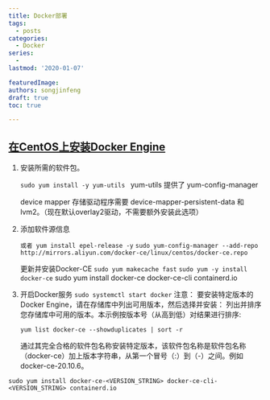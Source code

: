 ```yaml
---
title: Docker部署
tags:
  - posts
categories:
  - Docker
series: 
  - 
lastmod: '2020-01-07'

featuredImage: 
authors: songjinfeng
draft: true
toc: true

---
```




## [在CentOS上安装Docker Engine](https://docs.docker.com/engine/install/centos/)

<!--more-->

1. 安装所需的软件包。

   `sudo yum install -y yum-utils `
   yum-utils 提供了 yum-config-manager

   

   device mapper 存储驱动程序需要 device-mapper-persistent-data 和 lvm2。（现在默认overlay2驱动，不需要额外安装此选项）

2. 添加软件源信息
   
   `或者 yum install epel-release -y`
   `sudo yum-config-manager --add-repo http://mirrors.aliyun.com/docker-ce/linux/centos/docker-ce.repo`
   
   更新并安装Docker-CE
   `sudo yum makecache fast`
   `sudo yum -y install docker-ce`
    sudo yum install docker-ce docker-ce-cli containerd.io
   
4. 开启Docker服务
   `sudo systemctl start docker`
   注意：
   要安装特定版本的Docker Engine，请在存储库中列出可用版本，然后选择并安装：
   列出并排序您存储库中可用的版本。本示例按版本号（从高到低）对结果进行排序:

   ```
   yum list docker-ce --showduplicates | sort -r
   ```
   通过其完全合格的软件包名称安装特定版本，该软件包名称是软件包名称（docker-ce）加上版本字符串，从第一个冒号（:）到（-）之间。例如docker-ce-20.10.6。

 `sudo yum install docker-ce-<VERSION_STRING> docker-ce-cli-<VERSION_STRING> containerd.io`

